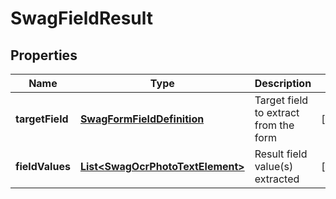 
# SwagFieldResult

## Properties
Name | Type | Description | Notes
------------ | ------------- | ------------- | -------------
**targetField** | [**SwagFormFieldDefinition**](SwagFormFieldDefinition.md) | Target field to extract from the form |  [optional]
**fieldValues** | [**List&lt;SwagOcrPhotoTextElement&gt;**](SwagOcrPhotoTextElement.md) | Result field value(s) extracted |  [optional]




